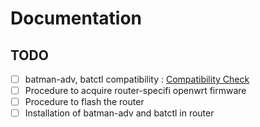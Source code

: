 # Documentation

## TODO

- [ ] batman-adv, batctl compatibility : [Compatibility Check](https://www.open-mesh.org/projects/open-mesh/wiki/Download)
- [ ] Procedure to acquire router-specifi openwrt firmware
- [ ] Procedure to flash the router 
- [ ] Installation of batman-adv and batctl in router
